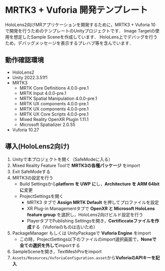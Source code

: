 # MRTK3 + Vuforia 開発テンプレート
HoloLens2向けMRアプリケーションを開発するために，MRTK3 + Vuforia 10 で開発を行うためのテンプレートのUnityプロジェクトです．
Image Targetの使用を想定したSample Sceneを作成しています．
HoloLens上でデバッグを行うため，デバッグメッセージを表示するプレハブ等を含んでいます．

## 動作確認環境
- HoloLens2
- Unity 2022.3.51f1
- MRTK3
  - MRTK Core Definitions 4.0.0-pre.1
  - MRTK Input 4.0.0-pre.1
  - MRTK Spatial Manipulation 4.0.0-pre.1
  - MRTK UX components 4.0.0-pre.1
  - MRTK UX components 4.0.0-pre.1
  - MRTK UX Core Scripts 4.0.0-pre.1
  - Mixed Reality OpenXR Plugin 1.11.1
  - Microsoft Spatializer 2.0.55
- Vuforia 10.27

## 導入(HoloLens2向け)
1. Unityで本プロジェクトを開く（SafeModeに入る）
2. Mixed Reality Feature Toolで **MRTK3の各種パッケージ** をimport
3. Exit SafeModeする
4. MRTK3の設定を行う
   - Build Settingsから**platform を UWP に**し，**Architecture を ARM 64bit に**変更
   - ProjectSettingsを開く
     - MRTK3 タブで **Assign MRTK Default** を押してプロファイルを設定
     - XR Plug-in Managementタブで **OpenXR と Microsoft HoloLens feature group** を選択し，HoloLens2向けビルド設定を行う
     - PlayerタブでPublishing Settingsを開き，**Certificcateファイルを作成**する（Vuforiaのものは古いため）
5. PackageManager もしくは UnityPackageで **Vuforia Engine** をimport
   - この時，ProjectSettings以下のファイルのimport選択画面で，**Noneで全ての選択を外して**importする
6. SampleSceneを開き，TextMeshProをimport
7. `Assets/Resources/VuforiaConfiguration.asset`から**VuforiaのAPIキーを記入**
